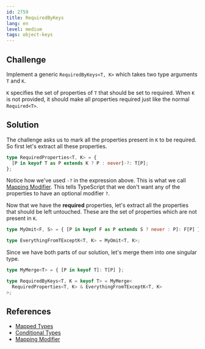 ```yaml
---
id: 2759
title: RequiredByKeys
lang: en
level: medium
tags: object-keys
---
```


## Challenge

Implement a generic `RequiredByKeys<T, K>` which takes two type arguments `T`
and `K`.

`K` specifies the set of properties of `T` that should be set to required. When
`K` is not provided, it should make all properties required just like the normal
`Required<T>`.

## Solution

The challenge asks us to mark all the properties present in `K` to be required.
So first let's extract all these properties.

```ts
type RequiredProperties<T, K> = {
  [P in keyof T as P extends K ? P : never]-?: T[P];
};
```

Notice how we've used `-?` in the expression above. This is what we call
[Mapping Modifier](https://www.typescriptlang.org/docs/handbook/2/mapped-types.html#mapping-modifiers).
This tells TypeScript that we don't want any of the properties to have an
optional modifier `?`.

Now that we have the **required** properties, let's extract all the properties
that should be left untouched. These are the set of properties which are not
present in `K`.

```ts
type MyOmit<F, S> = { [P in keyof F as P extends S ? never : P]: F[P] };

type EverythingFromTExceptK<T, K> = MyOmit<T, K>;
```

Since we have both parts of our solution, let's merge them into one singular
type.

```ts
type MyMerge<T> = { [P in keyof T]: T[P] };

type RequiredByKeys<T, K = keyof T> = MyMerge<
  RequiredProperties<T, K> & EverythingFromTExceptK<T, K>
>;
```

## References

- [Mapped Types](https://www.typescriptlang.org/docs/handbook/2/mapped-types.html)
- [Conditional Types](https://www.typescriptlang.org/docs/handbook/2/conditional-types.html)
- [Mapping Modifier](https://www.typescriptlang.org/docs/handbook/2/mapped-types.html#mapping-modifiers)
